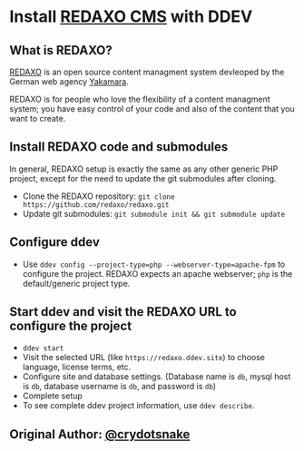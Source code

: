 # Install [REDAXO CMS](https://redaxo.org) with DDEV

## What is REDAXO?

[REDAXO](https://redaxo.org) is an open source content managment system devleoped by the German web agency  [Yakamara](https://www.yakamara.de/). 

REDAXO is for people who love the flexibility of a content managment system; you have easy control of your code and also of the content that you want to create. 

## Install REDAXO code and submodules

In general, REDAXO setup is exactly the same as any other generic PHP project, except for the need to update the git submodules after cloning.

* Clone the REDAXO repository: `git clone https://github.com/redaxo/redaxo.git`
* Update  git submodules: `git submodule init && git submodule update`

## Configure ddev

* Use `ddev config --project-type=php --webserver-type=apache-fpm` to configure the project. REDAXO expects an apache webserver; `php` is the default/generic project type.

## Start ddev and visit the REDAXO URL to configure the project

* `ddev start`
* Visit the selected URL (like `https://redaxo.ddev.site`) to choose language, license terms, etc.
* Configure site and database settings. (Database name is `db`, mysql host is `db`, database username is `db`, and password is `db`)
* Complete setup
* To see complete ddev project information, use `ddev describe`.

## Original Author: [@crydotsnake](https://twitter.com/crydotsnake)